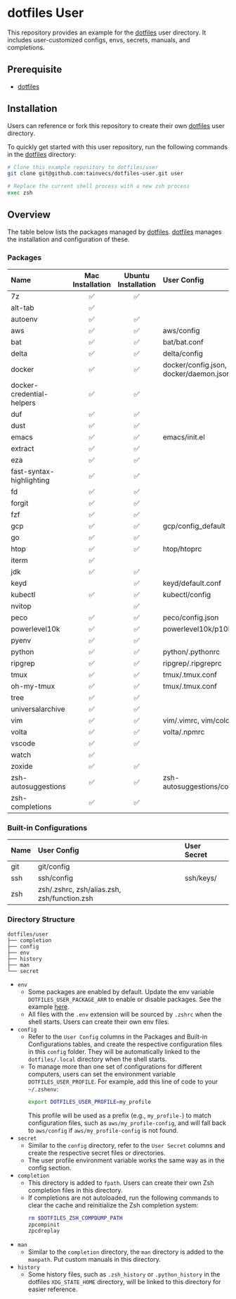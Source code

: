 # dotfiles User

This repository provides an example for the [dotfiles] user directory. It includes user-customized configs, envs, secrets, manuals, and completions.

## Prerequisite
- [dotfiles]

## Installation
Users can reference or fork this repository to create their own [dotfiles] user directory.

To quickly get started with this user repository, run the following commands in the [dotfiles] directory:
```zsh
# Clone this example repository to dotfiles/user
git clone git@github.com:tainvecs/dotfiles-user.git user

# Replace the current shell process with a new zsh process
exec zsh
```

## Overview
The table below lists the packages managed by [dotfiles]. [dotfiles] manages the installation and configuration of these.

### Packages
| Name                      | Mac Installation | Ubuntu Installation | User Config                               | User Secret     | Default Enabled |
|:--------------------------|:----------------:|:-------------------:|:------------------------------------------|:----------------|:---------------:|
| 7z                        | ✅               | ✅                  |                                           |                 |                 |
| alt-tab                   | ✅               |                     |                                           |                 |                 |
| autoenv                   | ✅               | ✅                  |                                           |                 | ✅              |
| aws                       | ✅               | ✅                  | aws/config                                | aws/credentials |                 |
| bat                       | ✅               | ✅                  | bat/bat.conf                              |                 | ✅              |
| delta                     | ✅               | ✅                  | delta/config                              |                 | ✅              |
| docker                    | ✅               | ✅                  | docker/config.json,<br>docker/daemon.json |                 | ✅              |
| docker-credential-helpers | ✅               | ✅                  |                                           |                 | ✅              |
| duf                       | ✅               | ✅                  |                                           |                 | ✅              |
| dust                      | ✅               | ✅                  |                                           |                 | ✅              |
| emacs                     | ✅               | ✅                  | emacs/init.el                             |                 |                 |
| extract                   | ✅               | ✅                  |                                           |                 | ✅              |
| eza                       | ✅               | ✅                  |                                           |                 | ✅              |
| fast-syntax-highlighting  | ✅               | ✅                  |                                           |                 | ✅              |
| fd                        | ✅               | ✅                  |                                           |                 | ✅              |
| forgit                    | ✅               | ✅                  |                                           |                 | ✅              |
| fzf                       | ✅               | ✅                  |                                           |                 | ✅              |
| gcp                       | ✅               | ✅                  | gcp/config_default                        |                 |                 |
| go                        | ✅               | ✅                  |                                           |                 |                 |
| htop                      | ✅               | ✅                  | htop/htoprc                               |                 | ✅              |
| iterm                     | ✅               |                     |                                           |                 |                 |
| jdk                       | ✅               | ✅                  |                                           |                 | ✅              |
| keyd                      |                  | ✅                  | keyd/default.conf                         |                 |                 |
| kubectl                   | ✅               | ✅                  | kubectl/config                            | kubectl/config  |                 |
| nvitop                    |                  | ✅                  |                                           |                 |                 |
| peco                      | ✅               | ✅                  | peco/config.json                          |                 |                 |
| powerlevel10k             | ✅               | ✅                  | powerlevel10k/p10k.zsh                    |                 | ✅              |
| pyenv                     | ✅               | ✅                  |                                           |                 |                 |
| python                    | ✅               | ✅                  | python/.pythonrc                          |                 | ✅              |
| ripgrep                   | ✅               | ✅                  | ripgrep/.ripgreprc                        |                 | ✅              |
| tmux                      | ✅               | ✅                  | tmux/.tmux.conf                           |                 |                 |
| oh-my-tmux                | ✅               | ✅                  | tmux/.tmux.conf                           |                 |                 |
| tree                      | ✅               | ✅                  |                                           |                 | ✅              |
| universalarchive          | ✅               | ✅                  |                                           |                 | ✅              |
| vim                       | ✅               | ✅                  | vim/.vimrc, vim/colors                    |                 |                 |
| volta                     | ✅               | ✅                  | volta/.npmrc                              |                 |                 |
| vscode                    | ✅               | ✅                  |                                           |                 |                 |
| watch                     | ✅               |                     |                                           |                 |                 |
| zoxide                    | ✅               | ✅                  |                                           |                 | ✅              |
| zsh-autosuggestions       | ✅               | ✅                  | zsh-autosuggestions/config.zsh            |                 | ✅              |
| zsh-completions           | ✅               | ✅                  |                                           |                 | ✅              |

### Built-in Configurations
| Name | User Config                                 | User Secret |
|:-----|:--------------------------------------------|:------------|
| git  | git/config                                  |             |
| ssh  | ssh/config                                  | ssh/keys/   |
| zsh  | zsh/.zshrc, zsh/alias.zsh, zsh/function.zsh |             |

### Directory Structure
```
dotfiles/user
├── completion
├── config
├── env
├── history
├── man
└── secret
```
- `env`
  - Some packages are enabled by default. Update the env variable `DOTFILES_USER_PACKAGE_ARR` to enable or disable packages. See the example [here](https://github.com/tainvecs/dotfiles-user/blob/main/env/package.env).
  - All files with the `.env` extension will be sourced by `.zshrc` when the shell starts. Users can create their own env files.
- `config`
  - Refer to the `User Config` columns in the Packages and Built-in Configurations tables, and create the respective configuration files in this `config` folder. They will be automatically linked to the `dotfiles/.local` directory when the shell starts.
  - To manage more than one set of configurations for different computers, users can set the environment variable `DOTFILES_USER_PROFILE`. For example, add this line of code to your `~/.zshenv`:
    ```zsh
    export DOTFILES_USER_PROFILE=my_profile
    ```
    This profile will be used as a prefix (e.g., `my_profile-`) to match configuration files, such as `aws/my_profile-config`, and will fall back to `aws/config` if `aws/my_profile-config` is not found.
- `secret`
  - Similar to the `config` directory, refer to the `User Secret` columns and create the respective secret files or directories.
  - The user profile environment variable works the same way as in the config section.
- `completion`
  - This directory is added to `fpath`. Users can create their own Zsh completion files in this directory.
  - If completions are not autoloaded, run the following commands to clear the cache and reinitialize the Zsh completion system:
    ```zsh
    rm $DOTFILES_ZSH_COMPDUMP_PATH
    zpcompinit
    zpcdreplay
    ```
- `man`
  - Similar to the `completion` directory, the `man` directory is added to the `manpath`. Put custom manuals in this directory.
- `history`
  - Some history files, such as `.zsh_history` or `.python_history` in the dotfiles `XDG_STATE_HOME` directory, will be linked to this directory for easier reference.


[dotfiles]: https://github.com/tainvecs/dotfiles
